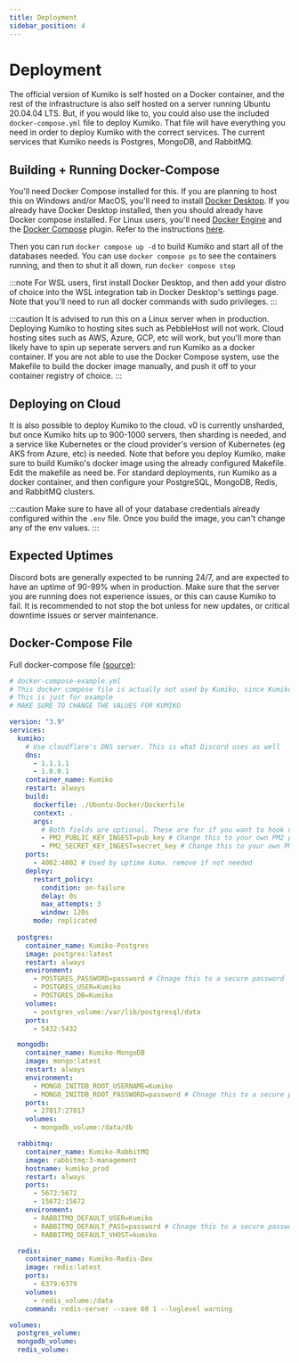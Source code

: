 ```yaml
---
title: Deployment
sidebar_position: 4
---
```


# Deployment

The official version of Kumiko is self hosted on a Docker container, and the rest of the infrastructure is also self hosted on a server running Ubuntu 20.04.04 LTS. But, if you would like to, you could also use the included `docker-compose.yml` file to deploy Kumiko. That file will have everything you need in order to deploy Kumiko with the correct services. The current services that Kumiko needs is Postgres, MongoDB, and RabbitMQ.

## Building + Running Docker-Compose

You'll need Docker Compose installed for this. If you are planning to host this on Windows and/or MacOS, you'll need to install [Docker Desktop](https://www.docker.com/products/docker-desktop/). If you already have Docker Desktop installed, then you should already have Docker compose installed. For Linux users, you'll need [Docker Engine](https://docs.docker.com/engine/) and the [Docker Compose](https://docs.docker.com/compose/install/compose-plugin/) plugin. Refer to the instructions [here](https://docs.docker.com/compose/install/compose-plugin/).

Then you can run `docker compose up -d` to build Kumiko and start all of the databases needed. You can use `docker compose ps` to see the containers running, and then to shut it all down, run `docker compose stop`

:::note
For WSL users, first install Docker Desktop, and then add your distro of choice into the WSL integration tab in Docker Desktop's settings page. Note that you'll need to run all docker commands with sudo privileges.
:::

:::caution 
It is advised to run this on a Linux server when in production. Deploying Kumiko to hosting sites such as PebbleHost will not work. Cloud hosting sites such as AWS, Azure, GCP, etc will work, but you'll more than likely have to spin up seperate servers and run Kumiko as a docker container. If you are not able to use the Docker Compose system, use the Makefile to build the docker image manually, and push it off to your container registry of choice.
:::

## Deploying on Cloud

It is also possible to deploy Kumiko to the cloud. v0 is currently unsharded, but once Kumiko hits up to 900-1000 servers, then sharding is needed, and a service like Kubernetes or the cloud provider's version of Kubernetes (eg AKS from Azure, etc) is needed. Note that before you deploy Kumiko, make sure to build Kumiko's docker image using the already configured Makefile. Edit the makefile as need be. For standard deployments, run Kumiko as a docker container, and then configure your PostgreSQL, MongoDB, Redis, and RabbitMQ clusters. 

:::caution
Make sure to have all of your database credentials already configured within the `.env` file. Once you build the image, you can't change any of the env values.
:::

## Expected Uptimes

Discord bots are generally expected to be running 24/7, and are expected to have an uptime of 90-99% when in production. Make sure that the server you are running does not experience issues, or this can cause Kumiko to fail. It is recommended to not stop the bot unless for new updates, or critical downtime issues or server maintenance.

## Docker-Compose File
Full docker-compose file [(source)](https://github.com/No767/Kumiko/blob/dev/docker-compose-example.yml):

```yaml
# docker-compose-example.yml
# This docker compose file is actually not used by Kumiko, since Kumiko relies on the db and other stuff via a seperate server
# This is just for example
# MAKE SURE TO CHANGE THE VALUES FOR KUMIKO

version: "3.9"
services:
  kumiko:
    # Use cloudflare's DNS server. This is what Discord uses as well
    dns: 
      - 1.1.1.1
      - 1.0.0.1
    container_name: Kumiko
    restart: always
    build:
      dockerfile: ./Ubuntu-Docker/Dockerfile
      context: .
      args:
        # Both fields are optional. These are for if you want to hook up Kumiko to PM2, which natively in the Dockerfile, is supported
        - PM2_PUBLIC_KEY_INGEST=pub_key # Change this to your own PM2 public key
        - PM2_SECRET_KEY_INGEST=secret_key # Change this to your own PM2 private key
    ports:
      - 4002:4002 # Used by uptime kuma. remove if not needed
    deploy:
      restart_policy:
        condition: on-failure
        delay: 0s
        max_attempts: 3
        window: 120s
      mode: replicated
    
  postgres:
    container_name: Kumiko-Postgres
    image: postgres:latest
    restart: always
    environment:
      - POSTGRES_PASSWORD=password # Chnage this to a secure password
      - POSTGRES_USER=Kumiko
      - POSTGRES_DB=Kumiko
    volumes:
      - postgres_volume:/var/lib/postgresql/data
    ports:
      - 5432:5432

  mongodb:
    container_name: Kumiko-MongoDB
    image: mongo:latest
    restart: always
    environment:
      - MONGO_INITDB_ROOT_USERNAME=Kumiko
      - MONGO_INITDB_ROOT_PASSWORD=password # Chnage this to a secure password
    ports:
      - 27017:27017
    volumes:
      - mongodb_volume:/data/db

  rabbitmq:
    container_name: Kumiko-RabbitMQ
    image: rabbitmq:3-management
    hostname: kumiko_prod
    restart: always
    ports:
      - 5672:5672
      - 15672:15672
    environment:
      - RABBITMQ_DEFAULT_USER=Kumiko
      - RABBITMQ_DEFAULT_PASS=password # Chnage this to a secure password
      - RABBITMQ_DEFAULT_VHOST=kumiko

  redis:
    container_name: Kumiko-Redis-Dev
    image: redis:latest
    ports:
      - 6379:6379
    volumes:
      - redis_volume:/data
    command: redis-server --save 60 1 --loglevel warning

volumes:
  postgres_volume:
  mongodb_volume:
  redis_volume:
```

